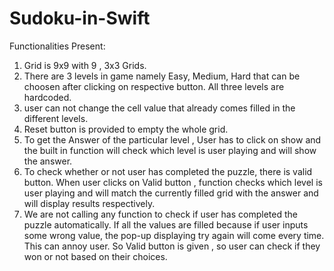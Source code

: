 # Sudoku-in-Swift


Functionalities Present:
1. Grid is 9x9 with 9 , 3x3 Grids.
2. There are 3 levels in game namely Easy, Medium, Hard that can be choosen after clicking on respective button. All three levels are hardcoded.
3. user can not change the cell value that already comes filled in the different levels.
4. Reset button is provided to empty the whole grid.
4. To get the Answer of the particular level , User has to click on show and the built in function will check which level is user playing and will show the answer.
5. To check whether or not user has completed the puzzle, there is valid button. When user clicks on Valid button , function checks which level is user playing and        will match the currently filled grid with the answer and will display results respectively.
6. We are not calling any function to check if user has completed the puzzle automatically. If all the values are filled because if user inputs some wrong value, the    pop-up displaying try again will come every time. This can annoy user. So Valid button is given , so user can check if they won or not based on their choices.
